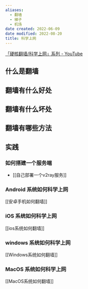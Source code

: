 ```yaml
---
aliases:
  - 翻墙
  - 梯子
  - 机场
date created: 2022-06-09
date modified: 2022-08-20
title: 科学上网
---
```


[「硬核翻墙/科学上网」系列 - YouTube](https://www.youtube.com/playlist?list=PLqybz7NWybwUgR-S6m78tfd-lV4sBvGFG)

## 什么是翻墙

## 翻墙有什么好处

## 翻墙有什么坏处

## 翻墙有哪些方法

## 实践

### 如何搭建一个服务端

- [[自己部署一个v2ray服务]]

### Android 系统如何科学上网

[[安卓手机如何翻墙]]

### iOS 系统如何科学上网

[[ios系统如何翻墙]]

### windows 系统如何科学上网

[[Windows系统如何翻墙]]

### MacOS 系统如何科学上网

[[MacOS系统如何翻墙]]
